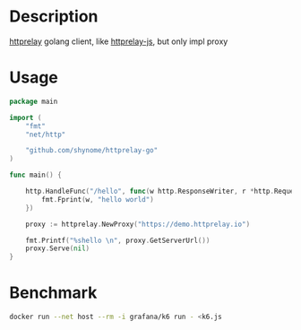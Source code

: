 # Description

[httprelay](https://gitlab.com/jonas.jasas/httprelay) golang client,
like [httprelay-js](https://gitlab.com/jonas.jasas/httprelay-js), but only impl proxy

# Usage

```go
package main

import (
	"fmt"
	"net/http"

	"github.com/shynome/httprelay-go"
)

func main() {

	http.HandleFunc("/hello", func(w http.ResponseWriter, r *http.Request) {
		fmt.Fprint(w, "hello world")
	})

	proxy := httprelay.NewProxy("https://demo.httprelay.io")

	fmt.Printf("%shello \n", proxy.GetServerUrl())
	proxy.Serve(nil)
}

```

# Benchmark

```sh
docker run --net host --rm -i grafana/k6 run - <k6.js
```
